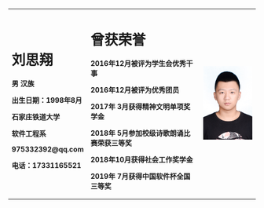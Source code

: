 <table border="0">
  <tr>
    <td width="25%">
      <h1>刘思翔</h1>
      <p><b>男 汉族</b></p>
      <p><b>出生日期：1998年8月</b></p>
      <p><b>石家庄铁道大学</b></p>
      <p><b>软件工程系</b></p>
      <p><b>975332392@qq.com</b></p>
      <p><b>电话：17331165521</b></p>     
    </td>
   <td width="50%">
      <h1>曾获荣誉</h1>
      <p><b>2016年12月被评为学生会优秀干事</b></p>
      <p><b>2016年12月被评为优秀团员</b></p>
      <p><b>2017年 3月获得精神文明单项奖学金</b></p>
      <p><b>2018年 5月参加校级诗歌朗诵比赛荣获三等奖</b></p>
      <p><b>2018年10月获得社会工作奖学金</b></p>
      <p><b>2019年 7月获得中国软件杯全国三等奖</b></p> 
    <td width="25%">
      <img src="/zhengjianzhao.JPG" width="100%"> 
    </td>
  </tr>
</table>
 

